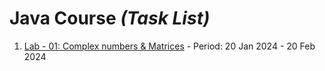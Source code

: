 # Java Course _(Task List)_

1. [Lab - 01: Complex numbers & Matrices](https://github.com/atayev2012/java_course_2024/tree/main/src/lab_01)  - Period: 20 Jan 2024 - 20 Feb 2024
